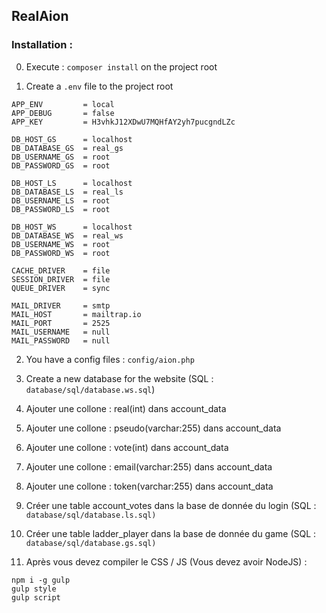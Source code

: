 ## RealAion


### Installation :

0. Execute : ```composer install``` on the project root

1. Create a ```.env``` file to the project root

```
APP_ENV			= local
APP_DEBUG		= false
APP_KEY			= H3vhkJ12XDwU7MQHfAY2yh7pucgndLZc

DB_HOST_GS		= localhost
DB_DATABASE_GS	= real_gs
DB_USERNAME_GS	= root
DB_PASSWORD_GS	= root

DB_HOST_LS		= localhost
DB_DATABASE_LS	= real_ls
DB_USERNAME_LS	= root
DB_PASSWORD_LS	= root

DB_HOST_WS		= localhost
DB_DATABASE_WS	= real_ws
DB_USERNAME_WS	= root
DB_PASSWORD_WS	= root

CACHE_DRIVER	= file
SESSION_DRIVER	= file
QUEUE_DRIVER	= sync

MAIL_DRIVER		= smtp
MAIL_HOST		= mailtrap.io
MAIL_PORT		= 2525
MAIL_USERNAME	= null
MAIL_PASSWORD	= null
```

2. You have a config files : ```config/aion.php```

3. Create a new database for the website (SQL : ```database/sql/database.ws.sql```)

4. Ajouter une collone : real(int) dans account_data
5. Ajouter une collone : pseudo(varchar:255) dans account_data
6. Ajouter une collone : vote(int) dans account_data
7. Ajouter une collone : email(varchar:255) dans account_data
8. Ajouter une collone : token(varchar:255) dans account_data
9. Créer une table account_votes dans la base de donnée du login (SQL : ```database/sql/database.ls.sql)```
10. Créer une table ladder_player dans la base de donnée du game (SQL : ```database/sql/database.gs.sql)```
11.  Après vous devez compiler le CSS / JS (Vous devez avoir NodeJS) :
```shell
npm i -g gulp
gulp style
gulp script
```

